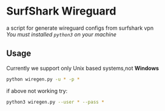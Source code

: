 # SurfShark Wireguard
a script for generate wireguard configs from surfshark vpn \
*You must installed `python3` on your machine*

## Usage
Currently we support only Unix based systems,not __Windows__
``` bash
python wiregen.py -u * -p *
```
if above not working try:
``` bash
python3 wiregen.py --user * --pass *
```
